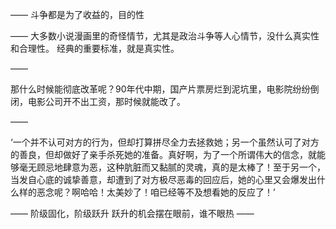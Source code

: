 ——
斗争都是为了收益的，目的性

——
大多数小说漫画里的奇怪情节，尤其是政治斗争等人心情节，没什么真实性和合理性。
经典的重要标准，就是真实性。

——

那什么时候能彻底改革呢？90年代中期，国产片票房烂到泥坑里，电影院纷纷倒闭，电影公司开不出工资，那时候就能改了。

——

‘一个并不认可对方的行为，但却打算拼尽全力去拯救她；另一个虽然认可了对方的善良，但却做好了亲手杀死她的准备。真好啊，为了一个所谓伟大的信念，就能够毫无顾忌地肆意为恶，这种肮脏而又黏腻的灵魂，真的是太棒了！至于另一个，当发自心底的诚挚善意，却遭到了对方极尽恶毒的回应后，她的心里又会爆发出什么样的恶念呢？啊哈哈！太美妙了！咱已经等不及想看她的反应了！’

——
阶级固化，阶级跃升
跃升的机会摆在眼前，谁不眼热
——

